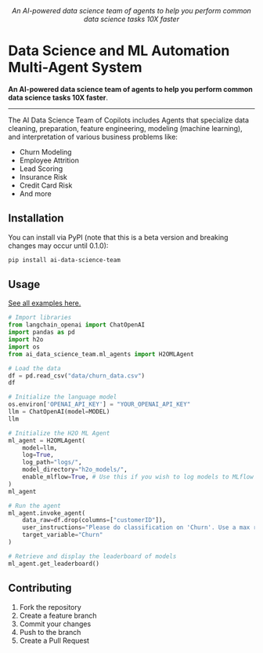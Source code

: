 
</div>
<div align="center">
  <em>An AI-powered data science team of agents to help you perform common data science tasks 10X faster</em>
</div>


# Data Science and ML Automation Multi-Agent System 

**An AI-powered data science team of agents to help you perform common data science tasks 10X faster**.





---

The AI Data Science Team of Copilots includes Agents that specialize data cleaning, preparation, feature engineering, modeling (machine learning), and interpretation of various business problems like:

- Churn Modeling
- Employee Attrition
- Lead Scoring
- Insurance Risk
- Credit Card Risk
- And more



## Installation

You can install via PyPI (note that this is a beta version and breaking changes may occur until 0.1.0):

``` bash
pip install ai-data-science-team
```


## Usage

[See all examples here.](/examples)



``` python
# Import libraries
from langchain_openai import ChatOpenAI
import pandas as pd
import h2o 
import os
from ai_data_science_team.ml_agents import H2OMLAgent

# Load the data
df = pd.read_csv("data/churn_data.csv")
df

# Initialize the language model
os.environ['OPENAI_API_KEY'] = "YOUR_OPENAI_API_KEY"
llm = ChatOpenAI(model=MODEL)
llm

# Initialize the H2O ML Agent
ml_agent = H2OMLAgent(
    model=llm, 
    log=True, 
    log_path="logs/",
    model_directory="h2o_models/", 
    enable_mlflow=True, # Use this if you wish to log models to MLflow 
)
ml_agent

# Run the agent
ml_agent.invoke_agent(
    data_raw=df.drop(columns=["customerID"]),
    user_instructions="Please do classification on 'Churn'. Use a max runtime of 30 seconds.",
    target_variable="Churn"
)

# Retrieve and display the leaderboard of models
ml_agent.get_leaderboard()
```

## Contributing

1. Fork the repository
2. Create a feature branch
3. Commit your changes
4. Push to the branch
5. Create a Pull Request



